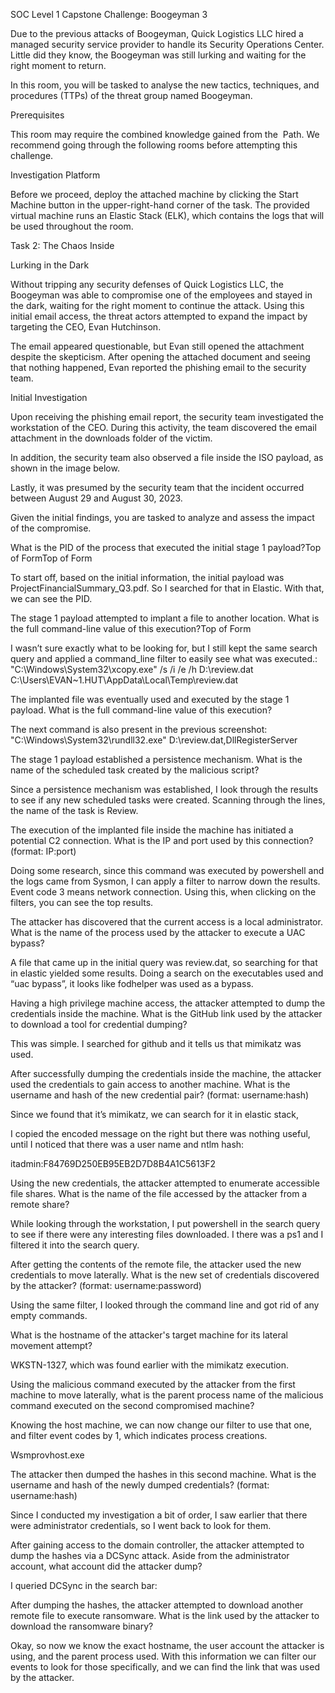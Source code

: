SOC Level 1 Capstone Challenge: Boogeyman 3

Due to the previous attacks of Boogeyman, Quick Logistics LLC hired a managed security service provider to handle its Security Operations Center. Little did they know, the Boogeyman was still lurking and waiting for the right moment to return.

In this room, you will be tasked to analyse the new tactics, techniques, and procedures (TTPs) of the threat group named Boogeyman.

Prerequisites

This room may require the combined knowledge gained from the  Path. We recommend going through the following rooms before attempting this challenge.






Investigation Platform

Before we proceed, deploy the attached machine by clicking the Start Machine button in the upper-right-hand corner of the task. The provided virtual machine runs an Elastic Stack (ELK), which contains the logs that will be used throughout the room.











Task 2: The Chaos Inside

Lurking in the Dark

Without tripping any security defenses of Quick Logistics LLC, the Boogeyman was able to compromise one of the employees and stayed in the dark, waiting for the right moment to continue the attack. Using this initial email access, the threat actors attempted to expand the impact by targeting the CEO, Evan Hutchinson.


The email appeared questionable, but Evan still opened the attachment despite the skepticism. After opening the attached document and seeing that nothing happened, Evan reported the phishing email to the security team.

Initial Investigation

Upon receiving the phishing email report, the security team investigated the workstation of the CEO. During this activity, the team discovered the email attachment in the downloads folder of the victim.


In addition, the security team also observed a file inside the ISO payload, as shown in the image below.


Lastly, it was presumed by the security team that the incident occurred between August 29 and August 30, 2023.

Given the initial findings, you are tasked to analyze and assess the impact of the compromise.


What is the PID of the process that executed the initial stage 1 payload?Top of FormTop of Form

To start off, based on the initial information, the initial payload was ProjectFinancialSummary_Q3.pdf. So I searched for that in Elastic. With that, we can see the PID.

The stage 1 payload attempted to implant a file to another location. What is the full command-line value of this execution?Top of Form

I wasn’t sure exactly what to be looking for, but I still kept the same search query and applied a command_line filter to easily see what was executed.: "C:\Windows\System32\xcopy.exe" /s /i /e /h D:\review.dat C:\Users\EVAN~1.HUT\AppData\Local\Temp\review.dat

The implanted file was eventually used and executed by the stage 1 payload. What is the full command-line value of this execution?

The next command is also present in the previous screenshot: "C:\Windows\System32\rundll32.exe" D:\review.dat,DllRegisterServer

The stage 1 payload established a persistence mechanism. What is the name of the scheduled task created by the malicious script?

Since a persistence mechanism was established, I look through the results to see if any new scheduled tasks were created. Scanning through the lines, the name of the task is Review.


The execution of the implanted file inside the machine has initiated a potential C2 connection. What is the IP and port used by this connection? (format: IP:port)

Doing some research, since this command was executed by powershell and the logs came from Sysmon, I can apply a filter to narrow down the results. Event code 3 means network connection. Using this, when clicking on the filters, you can see the top results.


The attacker has discovered that the current access is a local administrator. What is the name of the process used by the attacker to execute a UAC bypass?

A file that came up in the initial query was review.dat, so searching for that in elastic yielded some results. Doing a search on the executables used and “uac bypass”, it looks like fodhelper was used as a bypass.


Having a high privilege machine access, the attacker attempted to dump the credentials inside the machine. What is the GitHub link used by the attacker to download a tool for credential dumping?

This was simple. I searched for github and it tells us that mimikatz was used.


After successfully dumping the credentials inside the machine, the attacker used the credentials to gain access to another machine. What is the username and hash of the new credential pair? (format: username:hash)

Since we found that it’s mimikatz, we can search for it in elastic stack,


I copied the encoded message on the right but there was nothing useful, until I noticed that there was a user name and ntlm hash:

itadmin:F84769D250EB95EB2D7D8B4A1C5613F2

Using the new credentials, the attacker attempted to enumerate accessible file shares. What is the name of the file accessed by the attacker from a remote share?

While looking through the workstation, I put powershell in the search query to see if there were any interesting files downloaded. I there was a ps1 and I filtered it into the search query.


After getting the contents of the remote file, the attacker used the new credentials to move laterally. What is the new set of credentials discovered by the attacker? (format: username:password)

Using the same filter, I looked through the command line and got rid of any empty commands.

What is the hostname of the attacker's target machine for its lateral movement attempt?

WKSTN-1327, which was found earlier with the mimikatz execution.

Using the malicious command executed by the attacker from the first machine to move laterally, what is the parent process name of the malicious command executed on the second compromised machine?

Knowing the host machine, we can now change our filter to use that one, and filter event codes by 1, which indicates process creations.

Wsmprovhost.exe


The attacker then dumped the hashes in this second machine. What is the username and hash of the newly dumped credentials? (format: username:hash)

Since I conducted my investigation a bit of order, I saw earlier that there were administrator credentials, so I went back to look for them.


After gaining access to the domain controller, the attacker attempted to dump the hashes via a DCSync attack. Aside from the administrator account, what account did the attacker dump?

I queried DCSync in the search bar:


After dumping the hashes, the attacker attempted to download another remote file to execute ransomware. What is the link used by the attacker to download the ransomware binary?


Okay, so now we know the exact hostname, the user account the attacker is using, and the parent process used. With this information we can filter our events to look for those specifically, and we can find the link that was used by the attacker.

